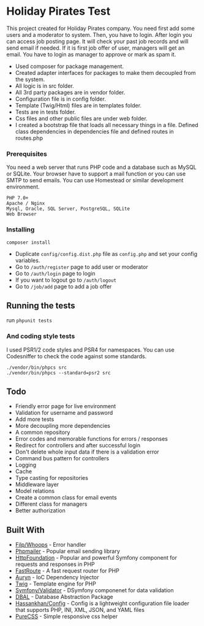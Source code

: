# Holiday Pirates Test
This project created for Holiday Pirates company.
You need first add some users and a moderator to system. Then, you have to login.
After login you can access job posting page. It will check your past job records and will send email if needed.
If it is first job offer of user, managers will get an email. You have to login as manager to approve or mark as spam it.

* Used composer for package management.
* Created adapter interfaces for packages to make them decoupled from the system.
* All logic is in src folder.
* All 3rd party packages are in vendor folder.
* Configuration file is in config folder.
* Template (Twig/Html) files are in templates folder.
* Tests are in tests folder.
* Css files and other public files are under web folder.
* I created a bootstrap file that loads all necessary things in a file. Defined class dependencies in dependencies file and defined routes in routes.php


### Prerequisites

You need a web server that runs PHP code and a database such as MySQL or SQLite.
Your browser have to support a mail function or you can use SMTP to send emails.
You can use Homestead or similar development environment.

```
PHP 7.0+
Apache / Nginx
Mysql, Oracle, SQL Server, PostgreSQL, SQLite
Web Browser
```

### Installing

```
composer install
```

* Duplicate `config/config.dist.php` file as `config.php` and set your config variables.
* Go to `/auth/register` page to add user or moderator
* Go to `/auth/login` page to login
* If you want to logout go to `/auth/logout`
* Go to `/job/add` page to add a job offer

## Running the tests

run `phpunit tests`

### And coding style tests

I used PSR1/2 code styles and PSR4 for namespaces.
You can use Codesniffer to check the code against some standards.

```
./vendor/bin/phpcs src
./vendor/bin/phpcs --standard=psr2 src
```

## Todo

* Friendly error page for live environment
* Validation for username and password
* Add more tests
* More decoupling more dependencies
* A common repository
* Error codes and memorable functions for errors / responses 
* Redirect for controllers and after successful login
* Don't delete whole input data if there is a validation error
* Command bus pattern for controllers
* Logging
* Cache
* Type casting for repositories
* Middleware layer
* Model relations
* Create a common class for email events
* Different class for managers
* Better authorization

## Built With

* [Filp/Whoops](https://github.com/filp/whoops) - Error handler
* [Phpmailer](phpmailer/phpmailer) - Popular email sending library
* [HttpFoundation](http://symfony.com/doc/current/components/http_foundation.html) - Popular and powerful Symfony component for requests and responses in PHP
* [FastRoute](https://github.com/nikic/FastRoute) - A fast request router for PHP
* [Auryn](https://github.com/rdlowrey/auryn) - IoC Dependency Injector
* [Twig](https://twig.sensiolabs.org/) - Template engine for PHP
* [Symfony/Validator](http://symfony.com/doc/current/validation.html) - DSymfony componenet for data validation
* [DBAL](http://docs.doctrine-project.org/projects/doctrine-dbal/en/latest) - Database Abstraction Package
* [Hassankhan/Config](https://github.com/hassankhan/config) - Config is a lightweight configuration file loader that supports PHP, INI, XML, JSON, and YAML files
* [PureCSS](http://purecss.io/) - Simple responsive css helper

